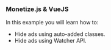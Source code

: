 ### Monetize.js & VueJS

In this example you will learn how to:

 - Hide ads using auto-added classes.
 - Hide ads using Watcher API.
